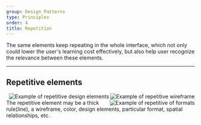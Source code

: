 ```yaml
---
group: Design Patterns
type: Principles
order: 4
title: Repetition
---
```


The same elements keep repeating in the whole interface, which not only could lower the user's learning cost effectively, but also help user recognize the relevance between these elements.

---

## Repetitive elements

<img class="preview-img" align="right" alt="Example of repetitive wireframe" src="https://gw.alipayobjects.com/zos/rmsportal/VkUeJYlTTseLCyUGeXZV.png">

<img class="preview-img" align="right" alt="Example of repetitive design elements" src="https://gw.alipayobjects.com/zos/rmsportal/HXvcTaEbEWWFaQbiEpLg.png">

<img class="preview-img" align="right" alt="Example of repetitive of formats" src="https://gw.alipayobjects.com/zos/rmsportal/DYDGrgkbdFEbcVRuJcjH.png">

The repetitive element may be a thick rule(line), a wireframe, color, design elements, particular format, spatial relationships, etc.
